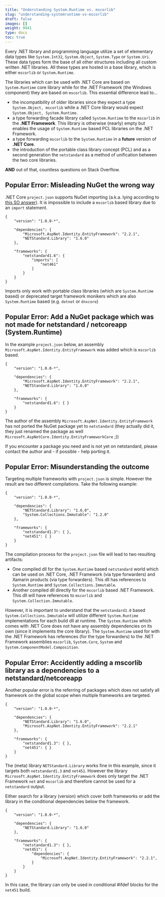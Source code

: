 ```yaml
---
title: "Understanding System.Runtime vs. mscorlib"
slug: "understanding-systemruntime-vs-mscorlib"
draft: false
images: []
weight: 9941
type: docs
toc: true
---
```


Every .NET library and programming language utilize a set of elementary data types like `System.Int32`, `System.Object`, `System.Type` or `System.Uri`. These data types form the base of all other structures including all custom written .NET libraries. All these types are hosted in a base library, which is either `mscorlib` or `System.Runtime`.

The libraries which can be used with .NET Core are based on `System.Runtime` core library while for the .NET Framework (the Windows component) they are based on `mscorlib`. This essential difference lead to...

 - the incompatibility of older libraries since they expect a type `System.Object, mscorlib` while a .NET Core library would expect `System.Object, System.Runtime`.
 - a type forwarding facade library called `System.Runtime` to the `mscorlib` in the **.NET Framework**. This library is otherwise (nearly) empty but enables the usage of `System.Runtime` based PCL libraries on the .NET Framework.
 - a type forwarding `mscorlib` to the `System.Runtime` in a **future** version of **.NET Core**.
 - the introduction of the portable class library concept (PCL) and as a second generation the `netstandard` as a method of unification between the two core libraries.

**AND** out of that, countless questions on Stack Overflow.

## Popular Error: Misleading NuGet the wrong way
.NET Core `project.json` supports NuGet importing (a.k.a. lying according to [this SO answer](http://stackoverflow.com/a/38688430/2410379)). It is impossible to include a `mscorlib` based library due to an `import` statement.

    {
        "version": "1.0.0-*",

        "dependencies": {
            "Microsoft.AspNet.Identity.EntityFramework": "2.2.1",
            "NETStandard.Library": "1.6.0"
        },

        "frameworks": {
            "netstandard1.6": {
                "imports": [
                    "net461"
                ]
            }
        }
    }

Imports only work with portable class libraries (which are `System.Runtime` based) or deprecated target framework monikers which are also `System.Runtime` based (e.g. `dotnet` or `dnxcore`)


## Popular Error: Add a NuGet package which was not made for netstandard / netcoreapp (System.Runtime)
In the example `project.json` below, an assembly `Microsoft.AspNet.Identity.EntityFramework` was added which is `mscorlib` based.

    {
        "version": "1.0.0-*",

        "dependencies": {
            "Microsoft.AspNet.Identity.EntityFramework": "2.2.1",
            "NETStandard.Library": "1.6.0"
        },

        "frameworks": {
            "netstandard1.6": { }
        }
    }

The author of the assembly `Microsoft.AspNet.Identity.EntityFramework` has not ported the NuGet package yet to `netstandard` (they actually did it, they just renamed the package as well `Microsoft.AspNetCore.Identity.EntityFrameworkCore` ;))

If you encounter a package you need and is not yet on netstandard, please contact the author and - if possible - help porting it.

## Popular Error: Misunderstanding the outcome
Targeting multiple frameworks with `project.json` is simple. However the result are two different
compilations. Take the following example:

    {
        "version": "1.0.0-*",

        "dependencies": {
            "NETStandard.Library": "1.6.0",
            "System.Collections.Immutable": "1.2.0"
        },

        "frameworks": {
            "netstandard1.3": { },
            "net451": { }
        }
    }

The compilation process for the `project.json` file will lead to two resulting artifacts:

 - One compiled dll for the `System.Runtime` based `netstandard` world which can be used on .NET Core, .NET Framework (via type forwarders) and Xamarin products (via type forwarders). This dll has references to `System.Runtime` and `System.Collections.Immutable`.
 - Another compiled dll directly for the `mscorlib` based .NET Framework. This dll  will have references to `mscorlib` and `System.Collection.Immutable`.

However, it is important to understand that the `netstandard1.0` based `System.Collections.Immutable` will utilize different `System.Runtime` implementations for each build dll at runtime. The `System.Runtime` which comes with .NET Core does not have any assembly dependencies on its own (since it implements the core library). The `System.Runtime` used for with the .NET Framework has references (for the type forwarders) to the .NET Framework assemblies `mscorlib`, `System.Core`, `System` and `System.ComponentModel.Composition`.

## Popular Error: Accidently adding a mscorlib library as a dependencies to a netstandard/netcoreapp
Another popular error is the referring of packages which does not satisfy all framework on the 
global scope when multiple frameworks are targeted.


    {
        "version": "1.0.0-*",

        "dependencies": {
            "NETStandard.Library": "1.6.0",
            "Microsoft.AspNet.Identity.EntityFramework": "2.2.1"
        },

        "frameworks": {
            "netstandard1.3": { },
            "net451": { }
        }
    }

The (meta) library `NETStandard.Library` works fine in this example, since it targets 
both `netstandard1.3` and `net451`. However the library 
`Microsoft.AspNet.Identity.EntityFramework` does only target the .NET Framework `net` and `mscorlib`
and therefore cannot be used for a `netstandard` output.

Either search for a library (version) which cover both frameworks or add the library
in the conditional dependencies below the framework.

    {
        "version": "1.0.0-*",

        "dependencies": {
            "NETStandard.Library": "1.6.0"
        },

        "frameworks": {
            "netstandard1.3": { },
            "net451": {
                "dependencies": {
                    "Microsoft.AspNet.Identity.EntityFramework": "2.2.1",
                }
            }
        }
    }

In this case, the library can only be used in conditional #ifdef blocks for the `net451` build.

